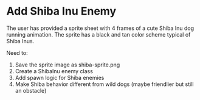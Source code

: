 # Add Shiba Inu Enemy

The user has provided a sprite sheet with 4 frames of a cute Shiba Inu dog running animation.
The sprite has a black and tan color scheme typical of Shiba Inus.

Need to:
1. Save the sprite image as shiba-sprite.png
2. Create a ShibaInu enemy class
3. Add spawn logic for Shiba enemies
4. Make Shiba behavior different from wild dogs (maybe friendlier but still an obstacle)